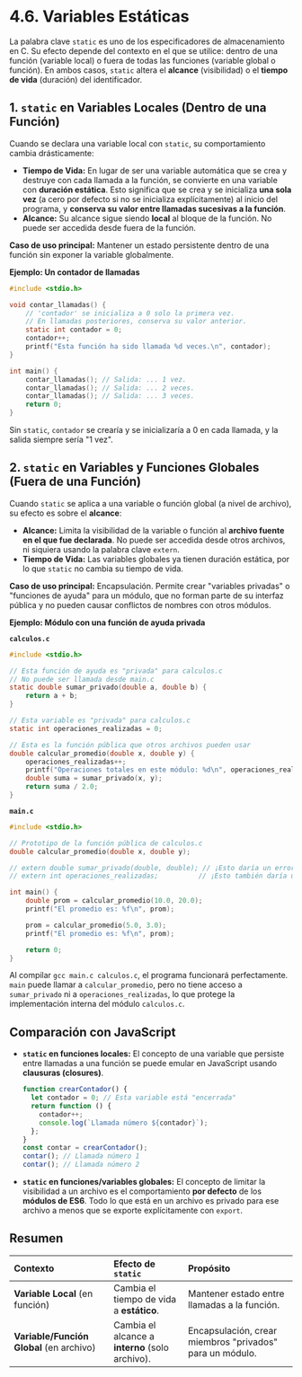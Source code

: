 # 4.6. Variables Estáticas

La palabra clave `static` es uno de los especificadores de almacenamiento en C. Su efecto depende del contexto en el que se utilice: dentro de una función (variable local) o fuera de todas las funciones (variable global o función). En ambos casos, `static` altera el **alcance** (visibilidad) o el **tiempo de vida** (duración) del identificador.

## 1. `static` en Variables Locales (Dentro de una Función)

Cuando se declara una variable local con `static`, su comportamiento cambia drásticamente:

- **Tiempo de Vida:** En lugar de ser una variable automática que se crea y destruye con cada llamada a la función, se convierte en una variable con **duración estática**. Esto significa que se crea y se inicializa **una sola vez** (a cero por defecto si no se inicializa explícitamente) al inicio del programa, y **conserva su valor entre llamadas sucesivas a la función**.
- **Alcance:** Su alcance sigue siendo **local** al bloque de la función. No puede ser accedida desde fuera de la función.

**Caso de uso principal:** Mantener un estado persistente dentro de una función sin exponer la variable globalmente.

**Ejemplo: Un contador de llamadas**

```c
#include <stdio.h>

void contar_llamadas() {
    // 'contador' se inicializa a 0 solo la primera vez.
    // En llamadas posteriores, conserva su valor anterior.
    static int contador = 0;
    contador++;
    printf("Esta función ha sido llamada %d veces.\n", contador);
}

int main() {
    contar_llamadas(); // Salida: ... 1 vez.
    contar_llamadas(); // Salida: ... 2 veces.
    contar_llamadas(); // Salida: ... 3 veces.
    return 0;
}
```

Sin `static`, `contador` se crearía y se inicializaría a 0 en cada llamada, y la salida siempre sería "1 vez".

## 2. `static` en Variables y Funciones Globales (Fuera de una Función)

Cuando `static` se aplica a una variable o función global (a nivel de archivo), su efecto es sobre el **alcance**:

- **Alcance:** Limita la visibilidad de la variable o función al **archivo fuente en el que fue declarada**. No puede ser accedida desde otros archivos, ni siquiera usando la palabra clave `extern`.
- **Tiempo de Vida:** Las variables globales ya tienen duración estática, por lo que `static` no cambia su tiempo de vida.

**Caso de uso principal:** Encapsulación. Permite crear "variables privadas" o "funciones de ayuda" para un módulo, que no forman parte de su interfaz pública y no pueden causar conflictos de nombres con otros módulos.

**Ejemplo: Módulo con una función de ayuda privada**

**`calculos.c`**

```c
#include <stdio.h>

// Esta función de ayuda es "privada" para calculos.c
// No puede ser llamada desde main.c
static double sumar_privado(double a, double b) {
    return a + b;
}

// Esta variable es "privada" para calculos.c
static int operaciones_realizadas = 0;

// Esta es la función pública que otros archivos pueden usar
double calcular_promedio(double x, double y) {
    operaciones_realizadas++;
    printf("Operaciones totales en este módulo: %d\n", operaciones_realizadas);
    double suma = sumar_privado(x, y);
    return suma / 2.0;
}
```

**`main.c`**

```c
#include <stdio.h>

// Prototipo de la función pública de calculos.c
double calcular_promedio(double x, double y);

// extern double sumar_privado(double, double); // ¡Esto daría un error del enlazador!
// extern int operaciones_realizadas;          // ¡Esto también daría un error!

int main() {
    double prom = calcular_promedio(10.0, 20.0);
    printf("El promedio es: %f\n", prom);

    prom = calcular_promedio(5.0, 3.0);
    printf("El promedio es: %f\n", prom);

    return 0;
}
```

Al compilar `gcc main.c calculos.c`, el programa funcionará perfectamente. `main` puede llamar a `calcular_promedio`, pero no tiene acceso a `sumar_privado` ni a `operaciones_realizadas`, lo que protege la implementación interna del módulo `calculos.c`.

## Comparación con JavaScript

- **`static` en funciones locales:** El concepto de una variable que persiste entre llamadas a una función se puede emular en JavaScript usando **clausuras (closures)**.
  ```javascript
  function crearContador() {
    let contador = 0; // Esta variable está "encerrada"
    return function () {
      contador++;
      console.log(`Llamada número ${contador}`);
    };
  }
  const contar = crearContador();
  contar(); // Llamada número 1
  contar(); // Llamada número 2
  ```
- **`static` en funciones/variables globales:** El concepto de limitar la visibilidad a un archivo es el comportamiento **por defecto** de los **módulos de ES6**. Todo lo que está en un archivo es privado para ese archivo a menos que se exporte explícitamente con `export`.

## Resumen

| Contexto                                 | Efecto de `static`                              | Propósito                                                |
| :--------------------------------------- | :---------------------------------------------- | :------------------------------------------------------- |
| **Variable Local** (en función)          | Cambia el tiempo de vida a **estático**.        | Mantener estado entre llamadas a la función.             |
| **Variable/Función Global** (en archivo) | Cambia el alcance a **interno** (solo archivo). | Encapsulación, crear miembros "privados" para un módulo. |
